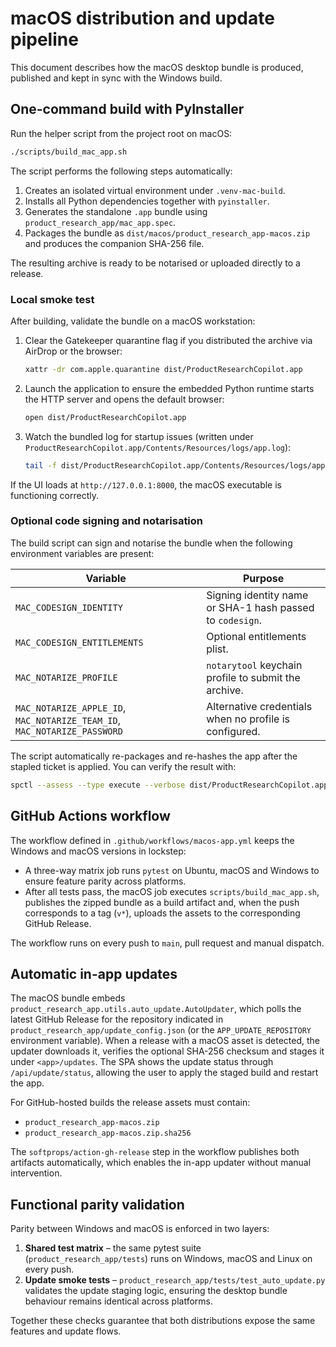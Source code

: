 # macOS distribution and update pipeline

This document describes how the macOS desktop bundle is produced, published and kept in sync with the Windows build.

## One-command build with PyInstaller

Run the helper script from the project root on macOS:

```bash
./scripts/build_mac_app.sh
```

The script performs the following steps automatically:

1. Creates an isolated virtual environment under `.venv-mac-build`.
2. Installs all Python dependencies together with `pyinstaller`.
3. Generates the standalone `.app` bundle using `product_research_app/mac_app.spec`.
4. Packages the bundle as `dist/macos/product_research_app-macos.zip` and produces the companion SHA-256 file.

The resulting archive is ready to be notarised or uploaded directly to a release.

### Local smoke test

After building, validate the bundle on a macOS workstation:

1. Clear the Gatekeeper quarantine flag if you distributed the archive via AirDrop or the browser:

   ```bash
   xattr -dr com.apple.quarantine dist/ProductResearchCopilot.app
   ```

2. Launch the application to ensure the embedded Python runtime starts the HTTP server and opens the default browser:

   ```bash
   open dist/ProductResearchCopilot.app
   ```

3. Watch the bundled log for startup issues (written under `ProductResearchCopilot.app/Contents/Resources/logs/app.log`):

   ```bash
   tail -f dist/ProductResearchCopilot.app/Contents/Resources/logs/app.log
   ```

If the UI loads at `http://127.0.0.1:8000`, the macOS executable is functioning correctly.

### Optional code signing and notarisation

The build script can sign and notarise the bundle when the following environment variables are present:

| Variable | Purpose |
| --- | --- |
| `MAC_CODESIGN_IDENTITY` | Signing identity name or SHA-1 hash passed to `codesign`. |
| `MAC_CODESIGN_ENTITLEMENTS` | Optional entitlements plist. |
| `MAC_NOTARIZE_PROFILE` | `notarytool` keychain profile to submit the archive. |
| `MAC_NOTARIZE_APPLE_ID`, `MAC_NOTARIZE_TEAM_ID`, `MAC_NOTARIZE_PASSWORD` | Alternative credentials when no profile is configured. |

The script automatically re-packages and re-hashes the app after the stapled ticket is applied. You can verify the result with:

```bash
spctl --assess --type execute --verbose dist/ProductResearchCopilot.app
```

## GitHub Actions workflow

The workflow defined in `.github/workflows/macos-app.yml` keeps the Windows and macOS versions in lockstep:

* A three-way matrix job runs `pytest` on Ubuntu, macOS and Windows to ensure feature parity across platforms.
* After all tests pass, the macOS job executes `scripts/build_mac_app.sh`, publishes the zipped bundle as a build artifact and, when the push corresponds to a tag (`v*`), uploads the assets to the corresponding GitHub Release.

The workflow runs on every push to `main`, pull request and manual dispatch.

## Automatic in-app updates

The macOS bundle embeds `product_research_app.utils.auto_update.AutoUpdater`, which polls the latest GitHub Release for the repository indicated in `product_research_app/update_config.json` (or the `APP_UPDATE_REPOSITORY` environment variable). When a release with a macOS asset is detected, the updater downloads it, verifies the optional SHA-256 checksum and stages it under `<app>/updates`. The SPA shows the update status through `/api/update/status`, allowing the user to apply the staged build and restart the app.

For GitHub-hosted builds the release assets must contain:

* `product_research_app-macos.zip`
* `product_research_app-macos.zip.sha256`

The `softprops/action-gh-release` step in the workflow publishes both artifacts automatically, which enables the in-app updater without manual intervention.

## Functional parity validation

Parity between Windows and macOS is enforced in two layers:

1. **Shared test matrix** – the same pytest suite (`product_research_app/tests`) runs on Windows, macOS and Linux on every push.
2. **Update smoke tests** – `product_research_app/tests/test_auto_update.py` validates the update staging logic, ensuring the desktop bundle behaviour remains identical across platforms.

Together these checks guarantee that both distributions expose the same features and update flows.
